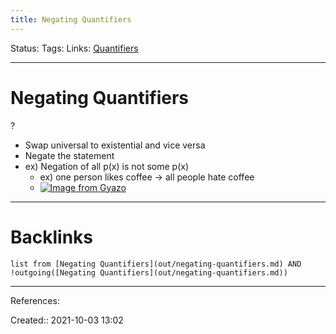 ```yaml
---
title: Negating Quantifiers
---
```

Status: 
Tags: 
Links: [Quantifiers](out/quantifiers.md)
___
# Negating Quantifiers
?
- Swap universal to existential and vice versa
- Negate the statement
- ex) Negation of all p(x) is not some p(x)
	- ex) one person likes coffee -> all people hate coffee
	- [![Image from Gyazo](https://i.gyazo.com/4d303acc8141f1350a420ed55a5749cd.png)](https://gyazo.com/4d303acc8141f1350a420ed55a5749cd)
___
# Backlinks
```dataview
list from [Negating Quantifiers](out/negating-quantifiers.md) AND !outgoing([Negating Quantifiers](out/negating-quantifiers.md))
```
___
References:

Created:: 2021-10-03 13:02
